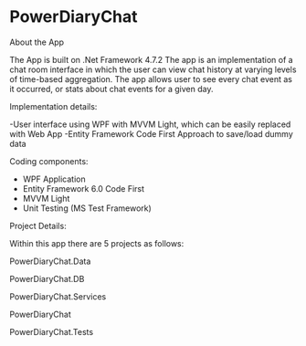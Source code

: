 # PowerDiaryChat

About the App

The App is built on .Net Framework 4.7.2
The app is an implementation of a chat room interface in which the user can view chat history at varying levels of time-based aggregation. 
The app allows user to see every chat event as it occurred, or stats about chat events for a given day.

Implementation details:

-User interface using WPF with MVVM Light, which can be easily replaced with Web App
-Entity Framework Code First Approach to save/load dummy data


Coding components:

- WPF Application
- Entity Framework 6.0 Code First
- MVVM Light
- Unit Testing (MS Test Framework)

Project Details: 

Within this app there are 5 projects as follows:

PowerDiaryChat.Data

PowerDiaryChat.DB

PowerDiaryChat.Services

PowerDiaryChat

PowerDiaryChat.Tests

